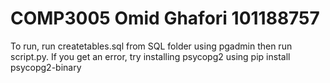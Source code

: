 # COMP3005 Omid Ghafori 101188757
To run, run createtables.sql from SQL folder using pgadmin then run script.py. If you get an error, try installing psycopg2 using pip install psycopg2-binary
